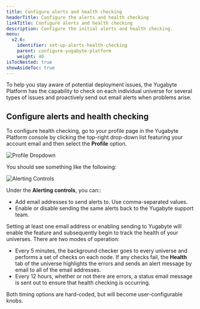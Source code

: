 ```yaml
---
title: Configure alerts and health checking
headerTitle: Configure the alerts and health checking
linkTitle: Configure alerts and health checking
description: Configure the initial alerts and health checking.
menu:
  v2.6:
    identifier: set-up-alerts-health-checking
    parent: configure-yugabyte-platform
    weight: 40
isTocNested: true
showAsideToc: true
---
```


To help you stay aware of potential deployment issues, the Yugabyte Platform has the capability to check on each individual universe for several types of issues and proactively send out email alerts when problems arise.

## Configure alerts and health checking

To configure health checking, go to your profile page in the Yugabyte Platform console by clicking the top-right drop-down list featuring your account email and then select the **Profile** option.

![Profile Dropdown](/images/ee/health/profile-button.png)

You should see something like the following:

![Alerting Controls](/images/ee/health/alerting-controls.png)

Under the **Alerting controls**, you can::

- Add email addresses to send alerts to. Use comma-separated values.
- Enable or disable sending the same alerts back to the Yugabyte support team.

Setting at least one email address or enabling sending to Yugabyte will enable the feature and subsequently begin to track the health of your universes. There are two modes of operation:

- Every 5 minutes, the background checker goes to every universe and performs a set of checks on each node. If any checks fail, the **Health** tab of the universe highlights the errors and sends an alert message by email to all of the email addresses.
- Every 12 hours, whether or not there are errors, a status email message is sent out to ensure that health checking is occurring.

Both timing options are hard-coded, but will become user-configurable knobs.
